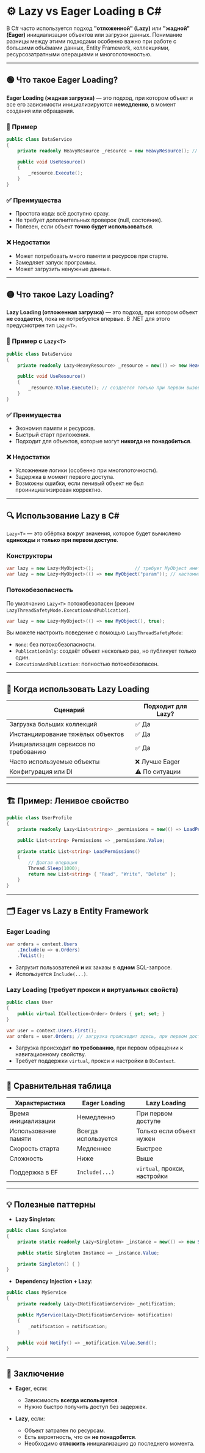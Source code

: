 # ⚙️ Lazy vs Eager Loading в C\#

В C# часто используется подход **"отложенной" (Lazy)** или **"жадной" (Eager)** инициализации объектов или загрузки данных. Понимание разницы между этими подходами особенно важно при работе с большими объёмами данных, Entity Framework, коллекциями, ресурсозатратными операциями и многопоточностью.

---

## 🟢 Что такое Eager Loading?

**Eager Loading (жадная загрузка)** — это подход, при котором объект и все его зависимости инициализируются **немедленно**, в момент создания или обращения.

### 🔸 Пример

```csharp
public class DataService
{
    private readonly HeavyResource _resource = new HeavyResource(); // сразу создается

    public void UseResource()
    {
        _resource.Execute();
    }
}
```

### ✅ Преимущества

* Простота кода: всё доступно сразу.
* Не требует дополнительных проверок (null, состояние).
* Полезен, если объект **точно будет использоваться**.

### ❌ Недостатки

* Может потребовать много памяти и ресурсов при старте.
* Замедляет запуск программы.
* Может загрузить ненужные данные.

---

## 🟡 Что такое Lazy Loading?

**Lazy Loading (отложенная загрузка)** — это подход, при котором объект **не создается**, пока не потребуется впервые. В .NET для этого предусмотрен тип `Lazy<T>`.

### 🔸 Пример с `Lazy<T>`

```csharp
public class DataService
{
    private readonly Lazy<HeavyResource> _resource = new(() => new HeavyResource());

    public void UseResource()
    {
        _resource.Value.Execute(); // создается только при первом вызове
    }
}
```

### ✅ Преимущества

* Экономия памяти и ресурсов.
* Быстрый старт приложения.
* Подходит для объектов, которые могут **никогда не понадобиться**.

### ❌ Недостатки

* Усложнение логики (особенно при многопоточности).
* Задержка в момент первого доступа.
* Возможны ошибки, если ленивый объект не был проинициализирован корректно.

---

## 🔍 Использование Lazy<T> в C\#

`Lazy<T>` — это обёртка вокруг значения, которое будет вычислено **единожды** и **только при первом доступе**.

### Конструкторы

```csharp
var lazy = new Lazy<MyObject>();               // требует MyObject иметь публичный конструктор
var lazy = new Lazy<MyObject>(() => new MyObject("param")); // кастомная инициализация
```

### Потокобезопасность

По умолчанию `Lazy<T>` потокобезопасен (режим `LazyThreadSafetyMode.ExecutionAndPublication`).

```csharp
var lazy = new Lazy<MyObject>(() => new MyObject(), true);
```

Вы можете настроить поведение с помощью `LazyThreadSafetyMode`:

* `None`: без потокобезопасности.
* `PublicationOnly`: создаёт объект несколько раз, но публикует только один.
* `ExecutionAndPublication`: полностью потокобезопасен.

---

## 🧠 Когда использовать Lazy Loading

| Сценарий                             | Подходит для Lazy? |
| ------------------------------------ | ------------------ |
| Загрузка больших коллекций           | ✅ Да               |
| Инстанциирование тяжёлых объектов    | ✅ Да               |
| Инициализация сервисов по требованию | ✅ Да               |
| Часто используемые объекты           | ❌ Лучше Eager      |
| Конфигурация или DI                  | ⚠️ По ситуации     |

---

## 🏗 Пример: Ленивое свойство

```csharp
public class UserProfile
{
    private readonly Lazy<List<string>> _permissions = new(() => LoadPermissions());

    public List<string> Permissions => _permissions.Value;

    private static List<string> LoadPermissions()
    {
        // Долгая операция
        Thread.Sleep(1000);
        return new List<string> { "Read", "Write", "Delete" };
    }
}
```

---

## 🗂 Eager vs Lazy в Entity Framework

### Eager Loading

```csharp
var orders = context.Users
    .Include(u => u.Orders)
    .ToList();
```

* Загрузит пользователей **и** их заказы в **одном** SQL-запросе.
* Используется `Include(...)`.

### Lazy Loading (требует прокси и виртуальных свойств)

```csharp
public class User
{
    public virtual ICollection<Order> Orders { get; set; }
}

var user = context.Users.First();
var orders = user.Orders; // загрузка происходит здесь, при первом доступе
```

* Загрузка происходит **по требованию**, при первом обращении к навигационному свойству.
* Требует поддержки `virtual`, прокси и настройки в `DbContext`.

---

## 🔄 Сравнительная таблица

| Характеристика       | Eager Loading       | Lazy Loading                 |
| -------------------- | ------------------- | ---------------------------- |
| Время инициализации  | Немедленно          | При первом доступе           |
| Использование памяти | Всегда используется | Только если объект нужен     |
| Скорость старта      | Медленнее           | Быстрее                      |
| Сложность            | Ниже                | Выше                         |
| Поддержка в EF       | `Include(...)`      | `virtual`, прокси, настройки |

---

## 💡 Полезные паттерны

* **Lazy Singleton**:

```csharp
public class Singleton
{
    private static readonly Lazy<Singleton> _instance = new(() => new Singleton());

    public static Singleton Instance => _instance.Value;

    private Singleton() { }
}
```

* **Dependency Injection + Lazy**:

```csharp
public class MyService
{
    private readonly Lazy<INotificationService> _notification;

    public MyService(Lazy<INotificationService> notification)
    {
        _notification = notification;
    }

    public void Notify() => _notification.Value.Send();
}
```

---

## 📌 Заключение

* **Eager**, если:

  * Зависимость **всегда используется**.
  * Нужно быстро получить доступ без задержек.
* **Lazy**, если:

  * Объект затратен по ресурсам.
  * Есть вероятность, что он **не понадобится**.
  * Необходимо **отложить** инициализацию до последнего момента.

